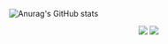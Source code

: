 <!--
**caiquan-github/caiquan-github** is a ✨ _special_ ✨ repository because its `README.md` (this file) appears on your GitHub profile.

Here are some ideas to get you started:

- 🔭 I’m currently working on ...
- 🌱 I’m currently learning ...
- 👯 I’m looking to collaborate on ...
- 🤔 I’m looking for help with ...
- 💬 Ask me about ...
- 📫 How to reach me: ...
- 😄 Pronouns: ...
- ⚡ Fun fact: ...
-->
![Anurag's GitHub stats](https://github-readme-stats.vercel.app/api?username=caiquan-github&show_icons=true&theme=synthwave)
<p align="center">
  <img
    src="https://github-readme-stats.vercel.app/api?username=caiquan-github&count_private=true&show_icons=true&include_all_commits=true&hide_border=true&line_height=20&theme=tokyonight"
  />
  <img
    src="https://github-readme-stats.vercel.app/api/top-langs/?username=caiquan-github&count_private=true&show_icons=true&include_all_commits=true&hide_border=true&layout=compact&theme=tokyonight"
  />
</p>
